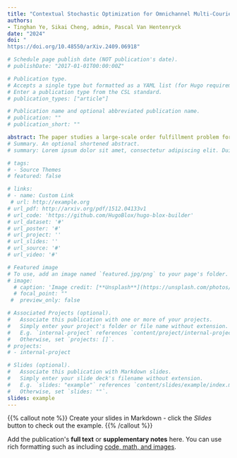 ```yaml
---
title: "Contextual Stochastic Optimization for Omnichannel Multi-Courier Order Fulfillment Under Delivery Time Uncertainty"
authors: 
- Tinghan Ye, Sikai Cheng, admin, Pascal Van Hentenryck
date: "2024"
doi: "
https://doi.org/10.48550/arXiv.2409.06918"

# Schedule page publish date (NOT publication's date).
# publishDate: "2017-01-01T00:00:00Z"

# Publication type.
# Accepts a single type but formatted as a YAML list (for Hugo requirements).
# Enter a publication type from the CSL standard.
# publication_types: ["article"]

# Publication name and optional abbreviated publication name.
# publication: ""
# publication_short: ""

abstract: The paper studies a large-scale order fulfillment problem for a leading e-commerce company in the United States. The challenge involves selecting fulfillment centers and shipping carriers with observational data only to efficiently process orders from a vast network of physical stores and warehouses. The company's current practice relies on heuristic rules that choose the cheapest fulfillment and shipping options for each unit, without considering opportunities for batching items or the reliability of carriers in meeting expected delivery dates. The paper develops a data-driven Contextual Stochastic Optimization (CSO) framework that integrates distributional forecasts of delivery time deviations with stochastic and robust order fulfillment optimization models. The framework optimizes the selection of fulfillment centers and carriers, accounting for item consolidation and delivery time uncertainty. Validated on a real-world data set containing tens of thousands of products, each with hundreds of fulfillment options, the proposed CSO framework significantly enhances the accuracy of meeting customer-expected delivery dates compared to current practices. It provides a flexible balance between reducing fulfillment costs and managing delivery time deviation risks, emphasizing the importance of contextual information and distributional forecasts in order fulfillment. This is the first paper that studies the omnichannel multi-courier order fulfillment problem with delivery time uncertainty through the lens of contextual optimization, fusing machine learning and optimization.
# Summary. An optional shortened abstract.
# summary: Lorem ipsum dolor sit amet, consectetur adipiscing elit. Duis posuere tellus ac convallis placerat. Proin tincidunt magna sed ex sollicitudin condimentum.

# tags:
# - Source Themes
# featured: false

# links:
# - name: Custom Link
 # url: http://example.org
# url_pdf: http://arxiv.org/pdf/1512.04133v1
# url_code: 'https://github.com/HugoBlox/hugo-blox-builder'
# url_dataset: '#'
# url_poster: '#'
# url_project: ''
# url_slides: ''
# url_source: '#'
# url_video: '#'

# Featured image
# To use, add an image named `featured.jpg/png` to your page's folder. 
# image:
  # caption: 'Image credit: [**Unsplash**](https://unsplash.com/photos/s9CC2SKySJM)'
  # focal_point: ""
 #  preview_only: false

# Associated Projects (optional).
#   Associate this publication with one or more of your projects.
#   Simply enter your project's folder or file name without extension.
#   E.g. `internal-project` references `content/project/internal-project/index.md`.
#   Otherwise, set `projects: []`.
# projects:
# - internal-project

# Slides (optional).
#   Associate this publication with Markdown slides.
#   Simply enter your slide deck's filename without extension.
#   E.g. `slides: "example"` references `content/slides/example/index.md`.
#   Otherwise, set `slides: ""`.
slides: example
---
```


{{% callout note %}}
Create your slides in Markdown - click the *Slides* button to check out the example.
{{% /callout %}}

Add the publication's **full text** or **supplementary notes** here. You can use rich formatting such as including [code, math, and images](https://docs.hugoblox.com/content/writing-markdown-latex/).
